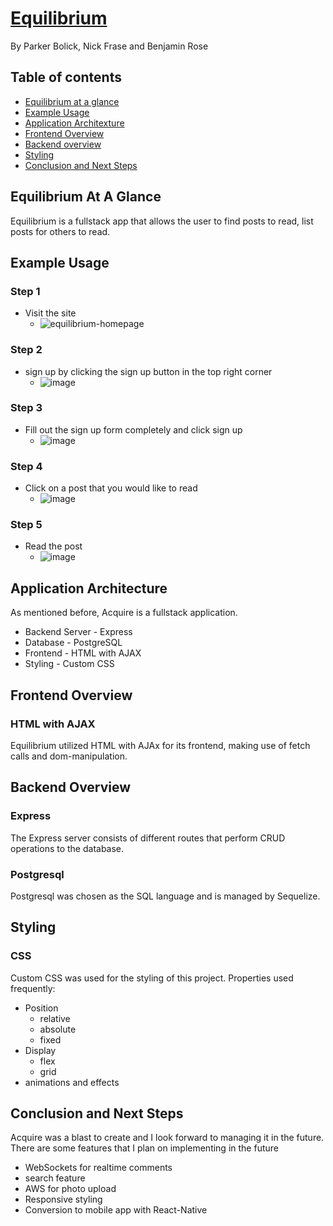 # [Equilibrium](https://equilibrium.herokuapp.com/)
By Parker Bolick, Nick Frase and Benjamin Rose

## Table of contents
   * [Equilibrium at a glance](#equilibrium-at-a-glance)
   * [Example Usage](#Example-Usage)
   * [Application Architexture](#application-architecture)
   * [Frontend Overview](#Frontend-Overview)
   * [Backend overview](#Backend-Overview)
   * [Styling](#Styling)
   * [Conclusion and Next Steps](#Conclusion-and-Next-Steps)


## Equilibrium At A Glance
Equilibrium is a fullstack app that allows the user to find posts to read, list posts for others to read.


## Example Usage
### Step 1
   * Visit the site
      * ![equilibrium-homepage](https://user-images.githubusercontent.com/8016326/144483962-c0f5a459-537a-4025-9ff6-8a677377e258.png)
### Step 2
   * sign up by clicking the sign up button in the top right corner
      * ![image](https://user-images.githubusercontent.com/8016326/144484125-d921041d-0624-4aba-a1bd-06f1c15dc915.png)
### Step 3
   * Fill out the sign up form completely and click sign up
      * ![image](https://user-images.githubusercontent.com/8016326/144484177-951dabf2-2751-4cc5-8202-12c3fbb793da.png)
### Step 4
   * Click on a post that you would like to read
      * ![image](https://user-images.githubusercontent.com/8016326/144484245-5ed3232b-67b1-486c-ae87-86d0983d70f6.png)
### Step 5 
   * Read the post
      * ![image](https://user-images.githubusercontent.com/8016326/144484356-9b69dfd3-efb3-4d31-b728-21bd00f1aad5.png)

## Application Architecture
As mentioned before, Acquire is a fullstack application.
   * Backend Server - Express
   * Database - PostgreSQL
   * Frontend - HTML with AJAX
   * Styling - Custom CSS



## Frontend Overview
### HTML with AJAX
Equilibrium utilized HTML with AJAx for its frontend, making use of fetch calls and dom-manipulation.


## Backend Overview
### Express
The Express server consists of different routes that perform CRUD operations to the database.

### Postgresql 
Postgresql was chosen as the SQL language and is managed by Sequelize.


## Styling

### CSS 
Custom CSS was used for the styling of this project. 
Properties used frequently:
   * Position
      * relative
      * absolute
      * fixed
   * Display
      * flex
      * grid
   * animations and effects

## Conclusion and Next Steps

Acquire was a blast to create and I look forward to managing it in the future.
There are some features that I plan on implementing in the future 
   * WebSockets for realtime comments
   * search feature
   * AWS for photo upload
   * Responsive styling 
   * Conversion to mobile app with React-Native



